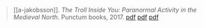 > [[a-jakobsson]]. *The Troll Inside You: Paranormal Activity in the Medieval North*. Punctum books, 2017. [pdf](https://punctumbooks.com/titles/the-troll-inside-you-paranormal-activity-in-the-medieval-north/) [pdf](https://www.academia.edu/32484922/The-Troll-Inside-You-Paranormal-Activity-in-the-Medieval-North-Punctum-Books-2017-) [pdf](a/a-jakobsson2017.pdf)